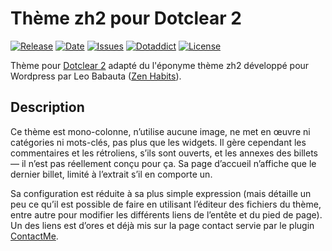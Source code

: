 # Thème zh2 pour Dotclear 2

[![Release](https://img.shields.io/github/v/release/franck-paul/zh2)](https://github.com/franck-paul/zh2/releases)
[![Date](https://img.shields.io/github/release-date/franck-paul/zh2)](https://github.com/franck-paul/zh2/releases)
[![Issues](https://img.shields.io/github/issues/franck-paul/zh2)](https://github.com/franck-paul/zh2/issues)
[![Dotaddict](https://img.shields.io/badge/dotaddict-official-green.svg)](https://themes.dotaddict.org/dc2/details/zh2)
[![License](https://img.shields.io/github/license/franck-paul/zh2)](https://github.com/franck-paul/zh2/blob/master/LICENSE)

Thème pour [Dotclear 2](https://fr.dotclear.org/) adapté du l'éponyme thème zh2 développé pour Wordpress par Leo Babauta ([Zen Habits](http://zenhabits.net/)).

## Description

Ce thème est mono-colonne, n’utilise aucune image, ne met en œuvre ni catégories ni mots-clés, pas plus que les widgets. Il gère cependant les commentaires et les rétroliens, s’ils sont ouverts, et les annexes des billets — il n’est pas réellement conçu pour ça. Sa page d’accueil n’affiche que le dernier billet, limité à l’extrait s’il en comporte un.

Sa configuration est réduite à sa plus simple expression (mais détaille un peu ce qu’il est possible de faire en utilisant l’éditeur des fichiers du thème, entre autre pour modifier les différents liens de l’entête et du pied de page). Un des liens est d’ores et déjà mis sur la page contact servie par le plugin [ContactMe](https://plugins.dotaddict.org/dc2/details/contactMe).

